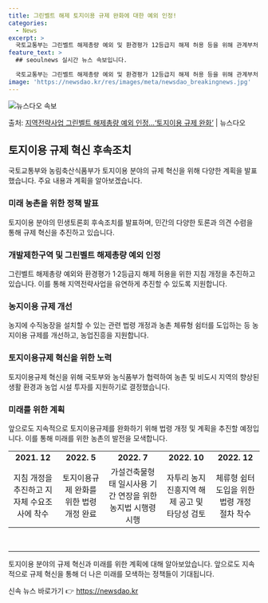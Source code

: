 ```yaml
---
title: 그린벨트 해제 토지이용 규제 완화에 대한 예외 인정!
categories:
  - News
excerpt: >
  국토교통부는 그린벨트 해제총량 예외 및 환경평가 12등급지 해제 허용 등을 위해 관계부처 협의 등을 거쳐 관…
feature_text: >
  ## seoulnews 실시간 뉴스 속보입니다.

  국토교통부는 그린벨트 해제총량 예외 및 환경평가 12등급지 해제 허용 등을 위해 관계부처 협의 등을 거쳐 관…
image: 'https://newsdao.kr/res/images/meta/newsdao_breakingnews.jpg'
---
```


![뉴스다오 속보](https://newsdao.kr/res/images/meta/newsdao_breakingnews.jpg)

<p>출처: <a href="https://newsdao.kr/3453" rel="dofollow">지역전략사업 그린벨트 해제총량 예외 인정…‘토지이용 규제 완화’</a> | 뉴스다오</p>

<h2 data-ke-size="size26">토지이용 규제 혁신 후속조치</h2>
<p data-ke-size="size16">국토교통부와 농림축산식품부가 토지이용 분야의 규제 혁신을 위해 다양한 계획을 발표했습니다. 주요 내용과 계획을 알아보겠습니다.</p>

<h3>미래 농촌을 위한 정책 발표</h3>
<p data-ke-size="size16">토지이용 분야의 민생토론회 후속조치를 발표하며, 민간의 다양한 토론과 의견 수렴을 통해 규제 혁신을 추진하고 있습니다.</p>

<h3>개발제한구역 및 그린벨트 해제총량 예외 인정</h3>
<p data-ke-size="size16">그린벨트 해제총량 예외와 환경평가 1·2등급지 해제 허용을 위한 지침 개정을 추진하고 있습니다. 이를 통해 지역전략사업을 유연하게 추진할 수 있도록 지원합니다.</p>

<h3>농지이용 규제 개선</h3>
<p data-ke-size="size16">농지에 수직농장을 설치할 수 있는 관련 법령 개정과 농촌 체류형 쉼터를 도입하는 등 농지이용 규제를 개선하고, 농업진흥을 지원합니다.</p>

<h3>토지이용규제 혁신을 위한 노력</h3>
<p data-ke-size="size16">토지이용규제 혁신을 위해 국토부와 농식품부가 협력하여 농촌 및 비도시 지역의 향상된 생활 환경과 농업 시설 투자를 지원하기로 결정했습니다.</p>

<h3>미래를 위한 계획</h3>
<p data-ke-size="size16">앞으로도 지속적으로 토지이용규제를 완화하기 위해 법령 개정 및 계획을 추진할 예정입니다. 이를 통해 미래를 위한 농촌의 발전을 모색합니다.</p>

<table>
  <tr>
    <td style="text-align: center; height: 17px;"><b>2021. 12</b></td>
    <td style="text-align: center; height: 17px;"><b>2022. 5</b></td>
    <td style="text-align: center; height: 17px;"><b>2022. 7</b></td>
    <td style="text-align: center; height: 17px;"><b>2022. 10</b></td>
    <td style="text-align: center; height: 17px;"><b>2022. 12</b></td>
  </tr>
  <tr>
    <td style="text-align: center;">지침 개정을 추진하고 지자체 수요조사에 착수</td>
    <td style="text-align: center;">토지이용규제 완화를 위한 법령 개정 완료</td>
    <td style="text-align: center;">가설건축물형태 일시사용 기간 연장을 위한 농지법 시행령 시행</td>
    <td style="text-align: center;">자투리 농지 진흥지역 해제 공고 및 타당성 검토</td>
    <td style="text-align: center;">체류형 쉼터 도입을 위한 법령 개정 절차 착수</td>
  </tr>
</table>
<p data-ke-size="size16">&nbsp;</p>

<hr>

<p data-ke-size="size16">토지이용 분야의 규제 혁신과 미래를 위한 계획에 대해 알아보았습니다. 앞으로도 지속적으로 규제 혁신을 통해 더 나은 미래를 모색하는 정책들이 기대됩니다.</p> 

신속 뉴스 바로가기 👉 <a href="https://newsdao.kr" rel="dofollow">https://newsdao.kr</a>


